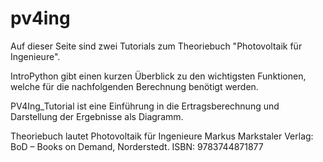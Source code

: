 # pv4ing
Auf dieser Seite sind zwei Tutorials zum Theoriebuch "Photovoltaik für Ingenieure".

IntroPython gibt einen kurzen Überblick zu den wichtigsten Funktionen, welche für die nachfolgenden Berechnung benötigt werden.

PV4Ing_Tutorial ist eine Einführung in die Ertragsberechnung und Darstellung der Ergebnisse als Diagramm.

Theoriebuch lautet
Photovoltaik für Ingenieure
Markus Markstaler
Verlag: BoD – Books on Demand, Norderstedt.
ISBN: 9783744871877
